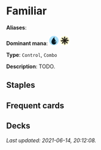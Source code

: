 # Familiar

**Aliases**: 

**Dominant mana**: <img src="../resources/images/mana/U.png" width="25"/> <img src="../resources/images/mana/W.png" width="25"/>

**Type**: `Control`, `Combo`

**Description**: TODO.

## **Staples**



## **Frequent cards**



## **Decks**



*Last updated: 2021-06-14, 20:12:08.*
